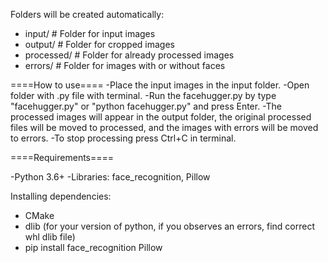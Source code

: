 Folders will be created automatically:
- input/ # Folder for input images
- output/ # Folder for cropped images
- processed/ # Folder for already processed images
- errors/ # Folder for images with or without faces

====How to use====
-Place the input images in the input folder.
-Open folder with .py file with terminal.
-Run the facehugger.py by type "facehugger.py" or "python facehugger.py" and press Enter.
-The processed images will appear in the output folder, the original processed files will be moved to processed, and the images with errors will be moved to errors.
-To stop processing press Ctrl+C in terminal.

====Requirements====

-Python 3.6+
-Libraries: face_recognition, Pillow

Installing dependencies:

- CMake
- dlib (for your version of python, if you observes an errors, find correct whl dlib file)
- pip install face_recognition Pillow
